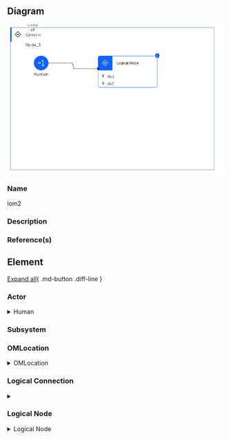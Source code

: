 
## Diagram

![lom2](../img/lomview_ryFok65Fs.png)



### Name


lom2


### Description




### Reference(s)




## Element

[Expand all](#){ .md-button .diff-line }


### Actor


    

<details markdown=1>
<summary markdown="span">Human</summary>

<table>
    <caption></caption>
    <thead>
        <tr>
            <th></th>
            <th></th>
        </tr>
    </thead>
    <tr>
        <td> <strong>Name</strong> </td>
        <td>Human</td>
    </tr>
    <tr>
        <td> <strong>Description</strong> </td>
        <td></td>
    </tr>
    <tr>
        <td> <strong>Type</strong> </td>
        <td>Human</td>
    </tr>
    <tr>
        <td> <strong>Generic Group</strong> </td>
<td>
        
                
                <div><strong>Zone,Zone</strong>[Auto-Generated]</div>
                <div>This group is derived from Zone named Zone.</div>
                
                
</td>
    </tr>
</table>


</details>


    




### Subsystem





### OMLocation


    

<details markdown=1>
<summary markdown="span">OMLocation</summary>

<table>
    <caption></caption>
    <thead>
        <tr>
            <th></th>
            <th></th>
        </tr>
    </thead>
    <tr>
        <td> <strong>Name</strong> </td>
        <td>OMLocation</td>
    </tr>
    <tr>
        <td> <strong>Description</strong> </td>
        <td></td>
    </tr>
</table>


</details>


    




### Logical Connection


    

<details markdown=1>
<summary markdown="span"></summary>

<table>
    <caption></caption>
    <thead>
        <tr>
            <th></th>
            <th></th>
        </tr>
    </thead>
    <tr>
        <td> <strong>Name</strong> </td>
        <td></td>
    </tr>
    <tr>
        <td> <strong>Description</strong> </td>
        <td></td>
    </tr>
</table>


</details>


    



### Logical Node


    

<details markdown=1>
<summary markdown="span">Logical Node</summary>

<table>
    <caption></caption>
    <thead>
        <tr>
            <th></th>
            <th></th>
        </tr>
    </thead>
    <tr>
        <td> <strong>Name</strong> </td>
        <td>Logical Node</td>
    </tr>
    <tr>
        <td> <strong>Description</strong> </td>
        <td></td>
    </tr>
    <tr>
        <td> <strong>Type</strong> </td>
        <td></td>
    </tr>
    <tr>
        <td> <strong>Primary Capability</strong> </td>
        <td>
            
                <div>app analysis</div>
            
        </td>
    </tr>
    <tr>
        <td> <strong>Implementation</strong> </td>
        <td>
            
        </td>
    </tr>
    <tr>
        <td> <strong>Architectural Decision</strong> </td>
        <td>
            
                <div><a href="../../Architectural Decisions/architecturaldecision_rklQTKh9tj">ad1</a></div>
            
                <div><a href="../../Architectural Decisions/architecturaldecision_r1WmTt3cKi">Data Replication</a></div>
            
        </td>
    </tr>
    <tr>
        <td> <strong>Non Functional Requirement</strong> </td>
        <td>
            
                <div><a href="../../Non Functional Requirements/nfr_H1xbejhqFs">Data residency compliance is actively enforced</a></div>
            
                <div><a href="../../Non Functional Requirements/nonfunctionalrequirement_HyZlo2qFj">Highly Available Decision management</a></div>
            
        </td>
    </tr>
    <tr>
        <td> <strong>Generic Group</strong> </td>
        <td></td>
    </tr>
    <tr>
        <td> <strong>Sub-level Diagram</strong> </td>
        <td></td>
    </tr>
    <tr>
        <td> <strong>Related Diagrams</strong> </td>
        <td>
            
                <div><a href="../../Logical Operational View/lomview_ryFok65Fs">lom2</a></div>
            
                <div><a href="../../Logical Operational View/lomview_3JmU6I1WoJD">lom</a></div>
            
                <div><a href="../../Prescribed Operational View/pomview_S1xK1TqYi">pom2</a></div>
            
                <div><a href="../../Prescribed Operational View/pomview_3JmVa4XrMlG">pom</a></div>
            
        </td>
    </tr>
    <tr>
        <td> <strong>Related Elements</strong> </td>
        <td>
            
                <div>Data residency compliance is actively enforced</div>
                
                    
                    <li><a href="../../Prescribed Operational View/pomview_S1xK1TqYi">pom2</a></li>
                    
                    <li><a href="../../Prescribed Operational View/pomview_3JmVa4XrMlG">pom</a></li>
                    
                    <li><a href="../../Logical Operational View/lomview_ryFok65Fs">lom2</a></li>
                    
                    <li><a href="../../Logical Operational View/lomview_3JmURkknKcA">sub1</a></li>
                    
                    <li><a href="../../Logical Operational View/lomview_3JmU6I1WoJD">lom</a></li>
                    
                    <li><a href="../../IT System View/aoditsystem_r1dwHn9Fj">itsv cp</a></li>
                    
                    <li><a href="../../IT System View/aoditsystem_3JmKv5ALHdz">itsv</a></li>
                    
                
            
                <div>Highly Available Decision management</div>
                
                    
                    <li><a href="../../Prescribed Operational View/pomview_S1xK1TqYi">pom2</a></li>
                    
                    <li><a href="../../Prescribed Operational View/pomview_3JmVa4XrMlG">pom</a></li>
                    
                    <li><a href="../../Logical Operational View/lomview_ryFok65Fs">lom2</a></li>
                    
                    <li><a href="../../Logical Operational View/lomview_3JmURkknKcA">sub1</a></li>
                    
                    <li><a href="../../Logical Operational View/lomview_3JmU6I1WoJD">lom</a></li>
                    
                    <li><a href="../../IT System View/aoditsystem_r1dwHn9Fj">itsv cp</a></li>
                    
                    <li><a href="../../IT System View/aoditsystem_3JmKv5ALHdz">itsv</a></li>
                    
                
            
                <div>ad1</div>
                
            
                <div>Data Replication</div>
                
                    
                    <li><a href="../../Prescribed Operational View/pomview_S1xK1TqYi">pom2</a></li>
                    
                    <li><a href="../../Prescribed Operational View/pomview_3JmVa4XrMlG">pom</a></li>
                    
                    <li><a href="../../Logical Operational View/lomview_ryFok65Fs">lom2</a></li>
                    
                    <li><a href="../../Logical Operational View/lomview_3JmURkknKcA">sub1</a></li>
                    
                    <li><a href="../../Logical Operational View/lomview_3JmU6I1WoJD">lom</a></li>
                    
                    <li><a href="../../IT System View/aoditsystem_3JmKv5ALHdz">itsv</a></li>
                    
                    <li><a href="../../IT System View/aoditsystem_r1dwHn9Fj">itsv cp</a></li>
                    
                
            
                <div>PN</div>
                
                    
                    <li><a href="../../Prescribed Operational View/pomview_S1xK1TqYi">pom2</a></li>
                    
                    <li><a href="../../Prescribed Operational View/pomview_3JmVa4XrMlG">pom</a></li>
                    
                
            
                <div>OMLocation</div>
                
                    
                    <li><a href="../../Prescribed Operational View/pomview_S1xK1TqYi">pom2</a></li>
                    
                    <li><a href="../../Prescribed Operational View/pomview_3JmVa4XrMlG">pom</a></li>
                    
                    <li><a href="../../Logical Operational View/lomview_ryFok65Fs">lom2</a></li>
                    
                    <li><a href="../../Logical Operational View/lomview_3JmURkknKcA">sub1</a></li>
                    
                    <li><a href="../../Logical Operational View/lomview_3JmU6I1WoJD">lom</a></li>
                    
                
            
            
                <div>app analysis</div>
                
            
                <div>du2</div>
                
            
                <div>du1</div>
                
                    
                    <li><div><a href="../../Prescribed Operational View/pomview_S1xK1TqYi">pom2</a></div></li>
                    
                    <li><div><a href="../../Prescribed Operational View/pomview_3JmVa4XrMlG">pom</a></div></li>
                    
                    <li><div><a href="../../Logical Operational View/lomview_ryFok65Fs">lom2</a></div></li>
                    
                    <li><div><a href="../../Logical Operational View/lomview_3JmU6I1WoJD">lom</a></div></li>
                    
                    <li><div><a href="../../Services View/aodservices_3JVEjUwMRJY">sv</a></div></li>
                    
                
            
        </td>
    </tr>
    
    <tr>
        <td> <strong>Sub-Diagram</strong> </td>
        
        <td><a href="../../Logical Operational View/lomview_3JmURkknKcA">
                Logical Node : sub1
        </a></td>
        
        
    </tr>
    
</table>


</details>


    




